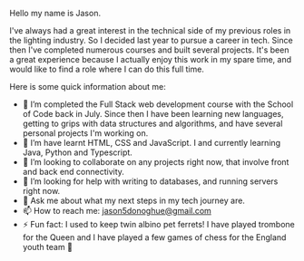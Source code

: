 Hello my name is Jason.

I've always had a great interest in the technical side of my previous roles in the lighting industry. So I decided last year to pursue a career in tech. Since then I've completed numerous courses and built several projects. It's been a great experience because I actually enjoy this work in my spare time, and would like to find a role where I can do this full time.

Here is some quick information about me:

- 🔭 I’m completed the Full Stack web development course with the School of Code back in July. Since then I have been learning new languages, getting to grips with data structures and algorithms, and have several personal projects I'm working on.
- 🌱 I’m have learnt HTML, CSS and JavaScript. I and currently learning Java, Python and Typescript.
- 👯 I’m looking to collaborate on any projects right now, that involve front and back end connectivity.
- 🤔 I’m looking for help with writing to databases, and running servers right now.
- 💬 Ask me about what my next steps in my tech journey are.
- 📫 How to reach me: jason5donoghue@gmail.com
- ⚡ Fun fact: I used to keep twin albino pet ferrets! I have played trombone for the Queen and I have played a few games of chess for the England youth team 🙂
